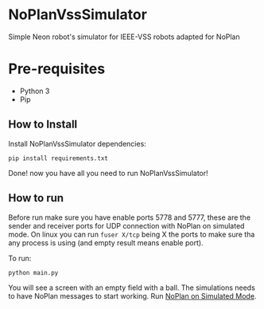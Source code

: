 # NoPlanVssSimulator
Simple Neon robot's simulator for IEEE-VSS robots adapted for NoPlan


# Pre-requisites

- Python 3
- Pip

## How to Install

Install NoPlanVssSimulator dependencies:

```
pip install requirements.txt
```

Done! now you have all you need to run NoPlanVssSimulator!

## How to run

Before run make sure you have enable ports 5778 and 5777, these are the sender and receiver ports for UDP connection with NoPlan on simulated mode. On linux you can run ```fuser X/tcp``` being X the ports to make sure tha any process is using (and empty result means enable port).

To run:

```python
python main.py
```

You will see a screen with an empty field with a ball. The simulations needs to have NoPlan messages to start working. Run [NoPlan on Simulated Mode](https://github.com/project-neon/NoPlan).
